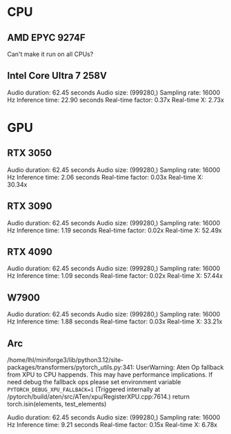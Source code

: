 

# CPU

## AMD EPYC 9274F
Can't make it run on all CPUs?

## Intel Core Ultra 7 258V
Audio duration: 62.45 seconds
Audio size: (999280,)
Sampling rate: 16000 Hz
Inference time: 22.90 seconds
Real-time factor: 0.37x
Real-time X: 2.73x


# GPU

## RTX 3050
Audio duration: 62.45 seconds
Audio size: (999280,)
Sampling rate: 16000 Hz
Inference time: 2.06 seconds
Real-time factor: 0.03x
Real-time X: 30.34x

## RTX 3090
Audio duration: 62.45 seconds
Audio size: (999280,)
Sampling rate: 16000 Hz
Inference time: 1.19 seconds
Real-time factor: 0.02x
Real-time X: 52.49x

## RTX 4090
Audio duration: 62.45 seconds
Audio size: (999280,)
Sampling rate: 16000 Hz
Inference time: 1.09 seconds
Real-time factor: 0.02x
Real-time X: 57.44x

## W7900
Audio duration: 62.45 seconds
Audio size: (999280,)
Sampling rate: 16000 Hz
Inference time: 1.88 seconds
Real-time factor: 0.03x
Real-time X: 33.21x

## Arc
/home/lhl/miniforge3/lib/python3.12/site-packages/transformers/pytorch_utils.py:341: UserWarning: Aten Op fallback from XPU to CPU happends. This may have performance implications. If need debug the fallback ops please set environment variable `PYTORCH_DEBUG_XPU_FALLBACK=1`  (Triggered internally at /pytorch/build/aten/src/ATen/xpu/RegisterXPU.cpp:7614.)
  return torch.isin(elements, test_elements)

Audio duration: 62.45 seconds
Audio size: (999280,)
Sampling rate: 16000 Hz
Inference time: 9.21 seconds
Real-time factor: 0.15x
Real-time X: 6.78x
